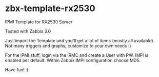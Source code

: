 # zbx-template-rx2530
IPMI Template for RX2530 Server

Tested with Zabbix 3.0

Just import the Template and you'll get a lot of items (mostly all available).
Not many triggers and graphs, customize to your own needs :)

For the IPMI stuff, login via the iRMC and create a User with PW. IMPI is enabled per default.
Within Zabbix IMPI configuration choose MD5.

Have fun! :)
